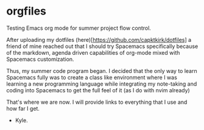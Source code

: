 # orgfiles

Testing Emacs org mode for summer project flow control.

After uploading my dotfiles (here)[https://github.com/capktkirk/dotfiles] a friend of mine reached
out that I should try Spacemacs specifically because of the markdown, agenda driven capabilities of
org-mode mixed with Spacemacs customization.

Thus, my summer code program began. I decided that the only way to learn Spacemacs fully was to 
create a class like environment where I was learning a new programming language while integrating
my note-taking and coding into Spacemacs to get the full feel of it (as I do with nvim already)

That's where we are now. I will provide links to everything that I use and how far
I get.

- Kyle.
